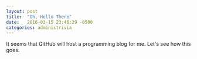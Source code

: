 ```yaml
---
layout: post
title:  "Oh, Hello There"
date:   2016-03-15 23:46:29 -0500
categories: administrivia
---
```


It seems that GitHub will host a programming blog for me. Let's see
how this goes.